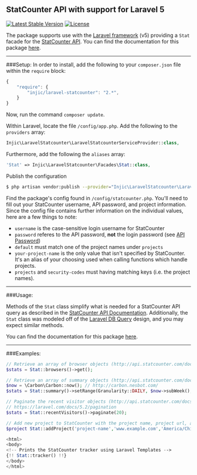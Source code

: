 StatCounter API with support for Laravel 5
---
[![Latest Stable Version](https://poser.pugx.org/injic/laravel-statcounter/v/stable.svg)](https://packagist.org/packages/injic/laravel-statcounter) [![License](https://poser.pugx.org/injic/laravel-statcounter/license.svg)](https://packagist.org/packages/injic/laravel-statcounter)

The package supports use with the [Laravel framework][2] (v5) providing a `Stat` facade for the [StatCounter API][1]. You can find the documentation for this package [here][6].

----
###Setup:
In order to install, add the following to your `composer.json` file within the `require` block:

```js
{
    "require": {
        "injic/laravel-statcounter": "2.*",
    }
}
```
Now, run the command `composer update`.

Within Laravel, locate the file `/config/app.php`. Add the following to the `providers` array:
```php
Injic\LaravelStatcounter\LaravelStatcounterServiceProvider::class,
```

Furthermore, add the following the `aliases` array:
```php
'Stat' => Injic\LaravelStatcounter\Facades\Stat::class,
```

Publish the configuration

```sh
$ php artisan vendor:publish --provider="Injic\LaravelStatcounter\LaravelStatcounterServiceProvider"
```

Find the package's config found in `/config/statcounter.php`. You'll need to fill out your StatCounter username, API password, and project information. Since the config file contains further information on the individual values, here are a few things to note:
 - `username` is the case-sensitive login username for StatCounter
 - `password` referes to the API password, **not** the login password (see [API Password][3])
 - `default` must match one of the project names under `projects`
 - `your-project-name` is the only value that isn't specified by StatCounter. It's an alias of your choosing used when calling functions which handle projects.
 - `projects` and `security-codes` must having matching keys (i.e. the project names).


----
###Usage:

Methods of the `Stat` class simplify what is needed for a StatCounter API query as described in the [StatCounter API Documentation][4]. Additionally, the `Stat` class was modeled off of the [Laravel DB Query][5] design, and you may expect similar methods. 

You can find the documentation for this package [here][6].

----
###Examples:

```php
// Retrieve an array of browser objects (http://api.statcounter.com/docs/v3#browsers)
$stats = Stat::browsers()->get();

// Retrieve an array of summary objects (http://api.statcounter.com/docs/v3#summary-daily)
$now = \Carbon\Carbon::now(); // http://carbon.nesbot.com/
$stats = Stat::summary()->setRange(Granularity::DAILY, $now->subWeek(), $now)->get();

// Paginate the recent visitor objects (http://api.statcounter.com/docs/v3#visitors)
// https://laravel.com/docs/5.2/pagination
$stats = Stat::recentVisitors()->paginate(20);

// Add new project to StatCounter with the project name, project url, and project timezone
$project Stat::addProject('project-name','www.example.com','America/Chicago');
```
```php
<html>
<body>
<!-- Prints the StatCounter tracker using Laravel Templates -->
{!! Stat::tracker() !!}
</body>
</html>
```

[1]: http://api.statcounter.com/
[2]: http://laravel.com/
[3]: http://api.statcounter.com/password
[4]: http://api.statcounter.com/docs/v3
[5]: http://laravel.com/docs/queries
[6]: https://github.com/injic/laravel-statcounter/wiki/API-Documentation
